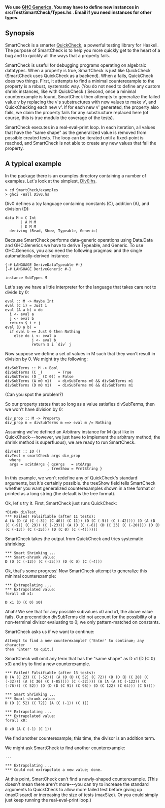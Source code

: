 **We use [GHC
  Generics](http://www.haskell.org/ghc/docs/7.4.1/html/libraries/ghc-prim-0.2.0.0/GHC-Generics.html).
  You may have to define new instances in src/Test/SmartCheck/Types.hs .  Email
  <leepike at Gmail> if you need instances for other types.**

Synopsis
--------------------------------

SmartCheck is a smarter
[QuickCheck](http://hackage.haskell.org/package/QuickCheck), a powerful testing
library for Haskell.  The purpose of SmartCheck is to help you more quickly get
to the heart of a bug and to quickly all the ways that a property fails.

SmartCheck is useful for debugging programs operating on algebraic datatypes.
When a property is true, SmartCheck is just like QuickCheck (SmartCheck uses
QuickCheck as a backend).  When a fails, QuickCheck does two things.  First, it
attempts to find a minimal counterexample to the property is a robust,
systematic way.  (You do not need to define any custom shrink instances, like
with QuickCheck.)  Second, once a minimal counterexample is found, SmartCheck
then attempts to generalize the failed value v by replacing the v's
substructures with new values to make v', and QuickChecking each new v'.  If for
each new v' generated, the property also fails, we claim the property fails for
any substructure replaced here (of course, this is true modulo the coverage of
the tests).

SmartCheck executes in a real-eval-print loop.  In each iteration, all values
that have the "same shape" as the generalized value is removed from possible
created tests.  The loop can be iterated until a fixed-point is reached, and
SmartCheck is not able to create any new values that fail the property.

A typical example
--------------------------------

In the package there is an examples directory containing a number of examples.
Let's look at the simplest,
[Div0.hs](https://github.com/leepike/SmartCheck/blob/master/examples/Div0.hs).

    > cd SmartCheck/examples
    > ghci -Wall Div0.hs

Div0 defines a toy language containing constants (C), addition (A), and division
(D):

    data M = C Int
           | A M M
           | D M M
      deriving (Read, Show, Typeable, Generic)

Because SmartCheck performs data-generic operations using Data.Data and
GHC.Generics we have to derive Typeable, and Generic.  To use GHC.Generics, you
also need the following pragmas: and the single automatically-derived instance:

    {-# LANGUAGE DeriveDataTypeable #-}
    {-# LANGUAGE DeriveGeneric #-}

    instance SubTypes M 

Let's say we have a little interpreter for the language that takes care not to
divide by 0:

    eval :: M -> Maybe Int
    eval (C i) = Just i
    eval (A a b) = do
      i <- eval a 
      j <- eval b
      return $ i + j
    eval (D a b) = 
      if eval b == Just 0 then Nothing 
        else do i <- eval a 
                j <- eval b
                return $ i `div` j

Now suppose we define a set of values in M such that they won't result in
division by 0.  We might try the following:

    divSubTerms :: M -> Bool
    divSubTerms (C _)       = True
    divSubTerms (D _ (C 0)) = False
    divSubTerms (A m0 m1)   = divSubTerms m0 && divSubTerms m1
    divSubTerms (D m0 m1)   = divSubTerms m0 && divSubTerms m1

(Can you spot the problem?)

So our property states that so long as a value satisfies divSubTerms, then we
won't have division by 0:

    div_prop :: M -> Property
    div_prop m = divSubTerms m ==> eval m /= Nothing

Assuming we've defined an Arbitrary instance for M (just like in
QuickCheck---however, we just have to implement the arbitrary method; the shrink
method is superfluous), we are ready to run SmartCheck.

    divTest :: IO ()
    divTest = smartCheck args div_prop
      where 
      args = scStdArgs { qcArgs   = stdArgs 
                       , treeShow = PrntString }

In this example, we won't redefine any of QuickCheck's standard arguments, but
it's certainly possible.  the treeShow field tells SmartCheck whether you want
generalized counterexamples shown in a tree format or printed as a long string
(the default is the tree format).

Ok, let's try it.  First, SmartCheck just runs QuickCheck:

    *Div0> divTest 
    *** Failed! Falsifiable (after 11 tests):  
    A (A (D (A (C (-3)) (C 40)) (C 11)) (D (C (-5)) (C (-42)))) (D (A (D (C (-9)) (C 29)) (C (-23))) (A (D (C (-6)) (D (C 23) (C (-20)))) (D (D (C (-13)) (C (-35))) (D (C 0) (C (-4))))))

SmartCheck takes the output from QuickCheck and tries systematic shrinking:

    *** Smart Shrinking ... 
    *** Smart-shrunk value:
    D (D (C (-13)) (C (-35))) (D (C 0) (C (-4)))

Ok, that's some progress!  Now SmartCheck attempt to generalize this minimal counterexample:

    *** Extrapolating ...
    *** Extrapolated value:
    forall x0 x1:

    D x1 (D (C 0) x0)

Ahah!  We see that for any possible subvalues x0 and x1, the above value fails.
Our precondition divSubTerms did not account for the possibility of a
non-terminal divisor evaluating to 0; we only pattern-matched on constants.  

SmartCheck asks us if we want to continue:

    Attempt to find a new counterexample? ('Enter' to continue; any character
    then 'Enter' to quit.)

SmartCheck will omit any term that has the "same shape" as D x1 (D (C 0) x0) and
try to find a new counterexample.  

    *** Failed! Falsifiable (after 13 tests):  
    D (A (C 23) (C (-52))) (A (D (D (C 52) (C 72)) (D (D (D (C 28) (C (-32))) (A (C 36) (C (-85)))) (C (-32)))) (A (A (A (C (-122)) (C (-76))) (C 52)) (D (D (D (C 91) (C 98)) (D (C 122) (C 64))) (C 5))))

    *** Smart Shrinking ... 
    *** Smart-shrunk value:
    D (D (C 52) (C 72)) (A (C (-1)) (C 1))

    *** Extrapolating ...
    *** Extrapolated value:
    forall x0:

    D x0 (A C (-1) (C 1))

We find another counterexample; this time, the divisor is an addition term.

We might ask SmartCheck to find another counterexample: 

    ...

    *** Extrapolating ...
    *** Could not extrapolate a new value; done.

At this point, SmartCheck can't find a newly-shaped counterexample.  (This
doesn't mean there aren't more---you can try to increase the standard arguments
to QuickCheck to allow more failed test before giving up (maxDiscard) or
increasing the size of tests (maxSize).  Or you could simply just keep running
the real-eval-print loop.)
